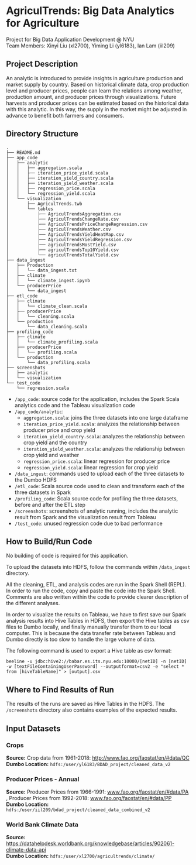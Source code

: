 # AgriculTrends: Big Data Analytics for Agriculture

Project for Big Data Application Development @ NYU  
Team Members: Xinyi Liu (xl2700), Yiming Li (yl6183), Ian Lam (iil209)

## Project Description
An analytic is introduced to provide insights in agriculture production and market supply by country. Based on historical climate data, crop production level and producer prices, people can learn the relations among weather, production amount, and producer prices through visualizations. Future harvests and producer prices can be estimated based on the historical data with this analytic. In this way, the supply in the market might be adjusted in advance to benefit both farmers and consumers.

## Directory Structure

```
.
├── README.md
├── app_code
│   ├── analytic
│   │   ├── aggregation.scala
│   │   ├── iteration_price_yield.scala
│   │   ├── iteration_yield_country.scala
│   │   ├── iteration_yield_weather.scala
│   │   ├── regression_price.scala
│   │   └── regression_yield.scala
│   └── visualization
│       ├── AgriculTrends.twb
│       └── tables
│           ├── AgriculTrendsAggregation.csv
│           ├── AgriculTrendsChangeRate.csv
│           ├── AgriculTrendsPriceChangeRegression.csv
│           ├── AgriculTrendsWeather.csv
│           ├── AgriculTrendsYieldHeatMap.csv
│           ├── AgriculTrendsYieldRegression.csv
│           ├── agriculTrendsMostYield.csv
│           ├── agriculTrendsTop10Yield.csv
│           └── agriculTrendsTotalYield.csv
├── data_ingest
│   ├── Production
│   │   └── data_ingest.txt
│   ├── climate
│   │   └── climate_ingest.ipynb
│   └── producerPrice
│       └── data_ingest
├── etl_code
│   ├── climate
│   │   └── climate_clean.scala
│   ├── producerPrice
│   │   └── cleaning.scala
│   └── production
│       └── data_cleaning.scala
├── profiling_code
│   ├── climate
│   │   └── climate_profiling.scala
│   ├── producerPrice
│   │   └── profiling.scala
│   └── production
│       └── data_profiling.scala
├── screenshots
│   ├── analytic
│   └── visualization
└── test_code
    └── regression.scala
```
* `/app_code`: source code for the application, includes the Spark Scala analytics code and the Tableau visualization code
* `/app_code/analytic`:
  * `aggregation.scala`: joins the three datasets into one large dataframe
  * `iteration_price_yield.scala`: analyzes the relationship between producer price and crop yield
  * `iteration_yield_country.scala`: analyzes the relationship between crop yield and the country
  * `iteration_yield_weather.scala`: analyzes the relationship between crop yield and weather
  * `regression_price.scala`: linear regression for producer price
  * `regression_yield.scala`: linear regression for crop yield  
* `/data_ingest`: commands used to upload each of the three datasets to the Dumbo HDFS
* `/etl_code`: Scala source code used to clean and transform each of the three datasets in Spark
* `/profiling_code`: Scala source code for profiling the three datasets, before and after the ETL step
* `/screenshots`: screenshots of analytic running, includes the analytic result from Spark and the visualization result from Tableau
* `/test_code`: unused regression code due to bad performance

## How to Build/Run Code
No building of code is required for this application.

To upload the datasets into HDFS, follow the commands within `/data_ingest` directory.  

All the cleaning, ETL, and analysis codes are run in the Spark Shell (REPL). In order to run the code, copy and paste the code into the Spark Shell. Comments are also written within the code to provide clearer description of the different analyses.

In order to visualize the results on Tableau, we have to first save our Spark analysis results into Hive Tables in HDFS, then export the Hive tables as csv files to Dumbo locally, and finally manually transfer them to our local computer. This is because the data transfer rate between Tableau and Dumbo directly is too slow to handle the large volume of data.

The following command is used to export a Hive table as csv format:
```
beeline -u jdbc:hive2://babar.es.its.nyu.edu:10000/[netID] -n [netID] -w [textFileContainingUserPassword] --outputformat=csv2 -e "select * from [hiveTableName]" > [output].csv
```


## Where to Find Results of Run
The results of the runs are saved as Hive Tables in the HDFS. The `/screenshots` directory also contains examples of the expected results.


## Input Datasets
### Crops
**Source:** Crop data from 1961-2018: http://www.fao.org/faostat/en/#data/QC  
**Dumbo Location:** `hdfs:/user/yl6183/BDAD_project/cleaned_data_v2`

### Producer Prices - Annual
**Source:** Producer Prices from 1966-1991: www.fao.org/faostat/en/#data/PA  , Producer Prices from 1992-2018: www.fao.org/faostat/en/#data/PP  
**Dumbo Location:** `hdfs:/user/iil209/bdad_project/cleaned_data_combined_v2`

### World Bank Climate Data
**Source:** https://datahelpdesk.worldbank.org/knowledgebase/articles/902061-climate-data-api  
**Dumbo Location:** `hdfs:/user/xl2700/agricultrends/climate/`
